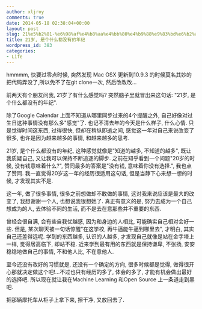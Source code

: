 ```yaml
---
author: xljroy
comments: true
date: 2014-05-18 02:38:04+00:00
layout: post
slug: 21%e5%b2%81-%e6%98%af%e4%b8%aa%e4%bb%80%e4%b9%88%e9%83%bd%e6%b2%a1%e6%9c%89%e7%9a%84%e5%b9%b4%e7%ba%aa
title: 21岁, 是个什么都没有的年纪
wordpress_id: 383
categories:
- Life
---
```





hmmmm, 快要过零点时候, 突然发现 Mac OSX 更新到10.9.3 的时候莫名其妙的把代码弄没了,所以免不了在git clone一次, 然后改改改...




前两天有个朋友问我, 21岁了有什么感觉吗? 突然脑子里就冒出来这句话: "21岁, 是个什么都没有的年纪".




除了Google Calendar 上面不知道从哪里同步过来的4个提醒之外, 自己好像对过生日这种事情没有那么多"感觉"了. 也记不清去年的今天是什么样子, 什么心情. 只是觉得时间这东西, 过得很快, 但却在稍纵即逝之间, 感觉这一年对自己来说改变了很多, 也许是因为越来越多的事情, 和越来越多的思考.




21岁, 是个什么都没有的年纪, 这种感觉就像是"知道的越多, 不知道的越多", 既让我质疑自己, 又让我可以保持不断追逐的脚步. 之前在知乎看到一个问题"20岁的时候, 没有钱意味着什么?", 赞同最多的答案是"没有钱, 意味着你没有选择.", 我也点了赞同. 我一直觉得20岁这一年的经历很适用这句话, 但是当静下心来想一想的时候, 才发现其实不是.




这一年, 做了很多事情, 很多之前想做却不敢做的事情, 这对我来说应该是最大的改变了, 我想谢谢一个人, 也想说我很想她了. 真正有意义的是, 努力去成为一个自己想成为的人, 去体验不同的生活, 而不是去在意那些并不重要的东西.




曾经会很自满, 会有些自我优越感, 因为和身边的人相比, 可能确实自己相对会好一些. 但是, 某次聊天被一句话惊醒"在这学校, 再牛逼能牛逼到哪里去", 才明白, 其实自己还差得远呢. 学到的东西越多, 认识的人越多, 才发现自己就像是站在金字塔上一样, 觉得居高临下, 却站不稳. 近来学到最有用的东西就是保持谦卑, 不张扬, 安安稳稳地做自己的事情, 不和他人比, 不在意他人.




至今还没有改好的习惯就是, 还没有一个确定的方向, 很多时候都是觉得, 做得很开心那就决定做这个吧!...不过也只有经历的多了, 体会的多了, 才能有机会做出最好的选择吧. 所以现在就让我在Machine Learning 和Open Source 上一条道走到黑吧.




把那辆摩托车从柜子上拿下来, 擦干净, 又放回去了.
